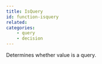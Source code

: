 ```yaml
---
title: IsQuery
id: function-isquery
related:
categories:
    - query
    - decision
---
```


Determines whether value is a query.